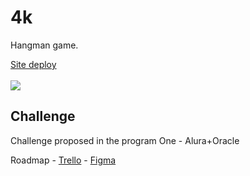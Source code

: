 <h1>4k</h1>
<p>Hangman game.</p>
<a href='https://4k-umber.vercel.app/'>Site deploy<a>
  <br><br>
<img src='https://i.imgur.com/LKcgRPB.png'>
<h2>Challenge</h2>
<p>Challenge proposed in the program One - Alura+Oracle </p>
<p>Roadmap - <a href='https://trello.com/b/KgdalG4c/alura-challenges-2'>Trello</a> - <a href='https://www.figma.com/file/ivdAT0YnM4TjZWbMzmTrvS/Alura-Challenge---Desafio-2---L%C3%B3gica-(Copy)?node-id=10%3A158'>Figma</a></p>
